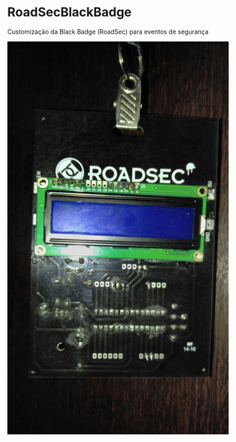# RoadSecBlackBadge
Customização da Black Badge (RoadSec) para eventos de segurança


![alt tag](https://github.com/LondrinaHackerClub/RoadSecBlackBadge/blob/master/photo_2017-01-18_07-01-40.jpg)
